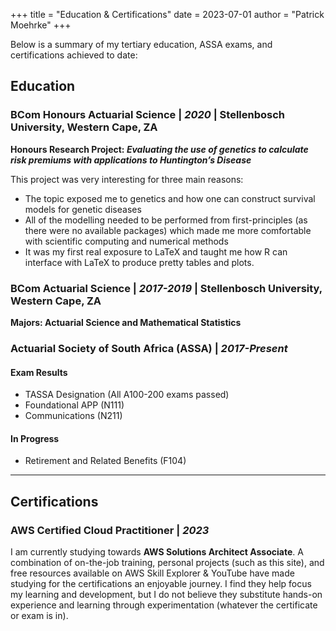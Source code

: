 +++
title = "Education & Certifications"
date = 2023-07-01
author = "Patrick Moehrke"
+++

Below is a summary of my tertiary education, ASSA exams, and certifications achieved to date:
## Education
### BCom Honours Actuarial Science | _2020_ | Stellenbosch University, Western Cape, ZA
**Honours Research Project: _Evaluating the use of genetics to calculate risk premiums with applications to Huntington’s Disease_**

This project was very interesting for three main reasons:
- The topic exposed me to genetics and how one can construct survival models for genetic diseases
- All of the modelling needed to be performed from first-principles (as there were no available packages) which made me more comfortable with scientific computing and numerical methods 
- It was my first real exposure to LaTeX and taught me how R can interface with LaTeX to produce pretty tables and plots.

### BCom Actuarial Science | _2017-2019_ | Stellenbosch University, Western Cape, ZA
**Majors: Actuarial Science and Mathematical Statistics**

### Actuarial Society of South Africa (ASSA) | _2017-Present_
#### Exam Results
- TASSA Designation (All A100-200 exams passed)
- Foundational APP (N111)
- Communications (N211)
#### In Progress
- Retirement and Related Benefits (F104)

---

## Certifications
### AWS Certified Cloud Practitioner | _2023_
I am currently studying towards **AWS Solutions Architect Associate**. A combination of on-the-job training, personal projects (such as this site), and free resources available on AWS Skill Explorer & YouTube have made studying for the certifications an enjoyable journey. I find they help focus my learning and development, but I do not believe they substitute hands-on experience and learning through experimentation (whatever the certificate or exam is in).
